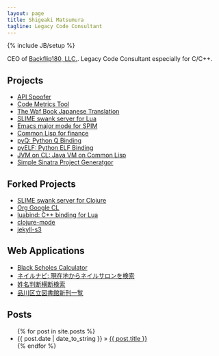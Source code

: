 ```yaml
---
layout: page
title: Shigeaki Matsumura
tagline: Legacy Code Consultant
---
```

{% include JB/setup %}

CEO of [Backflip180, LLC.](http://backflip180.jp).
Legacy Code Consultant especially for C/C++.

## Projects
+ [API Spoofer](https://github.com/matsu911/api_spoofer)
+ [Code Metrics Tool](https://github.com/matsu911/code_metrics)
+ [The Waf Book Japanese Translation](https://github.com/matsu911/waf_book_ja)
+ [SLIME swank server for Lua](https://github.com/matsu911/swank-lua)
+ [Emacs major mode for SPIM](https://github.com/matsu911/spim-mode)
+ [Common Lisp for finance](https://github.com/matsu911/cl-finance)
+ [pyQ: Python Q Binding](https://github.com/matsu911/pyQ)
+ [pyELF: Python ELF Binding](https://github.com/matsu911/pyELF)
+ [JVM on CL: Java VM on Common Lisp](https://github.com/matsu911/jvm-on-cl)
+ [Simple Sinatra Project Generatgor](https://github.com/matsu911/sinatra_pg)

## Forked Projects
+ [SLIME swank server for Clojure](https://github.com/matsu911/swank-clojure)
+ [Org Google CL](https://github.com/matsu911/org-googlecl)
+ [luabind: C++ binding for Lua](https://github.com/matsu911/luabind)
+ [clojure-mode](https://github.com/matsu911/clojure-mode)
+ [jekyll-s3](https://github.com/matsu911/jekyll-s3)

## Web Applications
+ [Black Scholes Calculator](app/blackscholes/)
+ [ネイルナビ: 現在地からネイルサロンを検索](http://nailnavi.heroku.com)
+ [姓名判断横断検索](http://seimeihandan.heroku.com)
+ [品川区立図書館新刊一覧](http://library-new-books.herokuapp.com)

## Posts

<ul class="posts">
  {% for post in site.posts %}
    <li><span>{{ post.date | date_to_string }}</span> &raquo; <a href="{{ BASE_PATH }}{{ post.url }}">{{ post.title }}</a></li>
  {% endfor %}
</ul>
